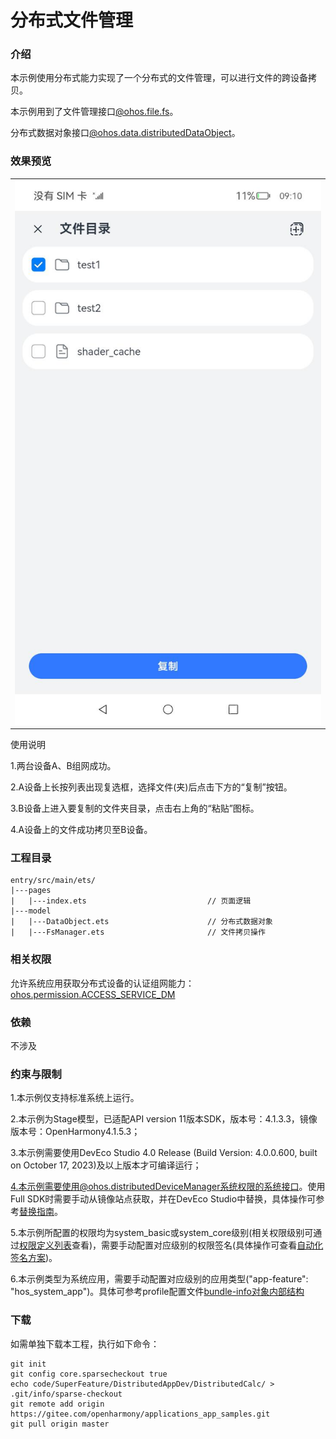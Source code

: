 # 分布式文件管理

### 介绍

本示例使用分布式能力实现了一个分布式的文件管理，可以进行文件的跨设备拷贝。

本示例用到了文件管理接口[@ohos.file.fs](https://gitee.com/openharmony/docs/blob/master/zh-cn/application-dev/reference/apis/js-apis-file-fs.md )。

分布式数据对象接口[@ohos.data.distributedDataObject](https://gitee.com/openharmony/docs/blob/master/zh-cn/application-dev/reference/apis/js-apis-data-distributedobject.md )。

### 效果预览
|                                     |
|-------------------------------------|
| ![](./screenshots/select.png) |

使用说明

1.两台设备A、B组网成功。

2.A设备上长按列表出现复选框，选择文件(夹)后点击下方的“复制”按钮。

3.B设备上进入要复制的文件夹目录，点击右上角的“粘贴”图标。

4.A设备上的文件成功拷贝至B设备。

### 工程目录
```
entry/src/main/ets/
|---pages
|   |---index.ets                           // 页面逻辑
|---model                                    
|   |---DataObject.ets                      // 分布式数据对象
|   |---FsManager.ets                       // 文件拷贝操作                                                     
```


### 相关权限

允许系统应用获取分布式设备的认证组网能力：[ohos.permission.ACCESS_SERVICE_DM](https://gitee.com/openharmony/docs/blob/master/zh-cn/application-dev/security/permission-list.md#ohospermissionaccess_service_dm)

### 依赖

不涉及

### 约束与限制

1.本示例仅支持标准系统上运行。

2.本示例为Stage模型，已适配API version 11版本SDK，版本号：4.1.3.3，镜像版本号：OpenHarmony4.1.5.3；

3.本示例需要使用DevEco Studio 4.0 Release (Build Version: 4.0.0.600, built on October 17, 2023)及以上版本才可编译运行；

4.本示例需要使用@ohos.distributedDeviceManager系统权限的系统接口。使用Full SDK时需要手动从镜像站点获取，并在DevEco Studio中替换，具体操作可参考[替换指南](https://docs.openharmony.cn/pages/v3.2/zh-cn/application-dev/quick-start/full-sdk-switch-guide.md/)。

5.本示例所配置的权限均为system_basic或system_core级别(相关权限级别可通过[权限定义列表](https://gitee.com/openharmony/docs/blob/master/zh-cn/application-dev/security/permission-list.md)查看)，需要手动配置对应级别的权限签名(具体操作可查看[自动化签名方案](https://gitee.com/link?target=https%3A%2F%2Fdocs.openharmony.cn%2Fpages%2Fv3.2%2Fzh-cn%2Fapplication-dev%2Fsecurity%2Fhapsigntool-overview.md%2F))。

6.本示例类型为系统应用，需要手动配置对应级别的应用类型("app-feature": "hos_system_app")。具体可参考profile配置文件[bundle-info对象内部结构](https://gitee.com/openharmony/docs/blob/eb73c9e9dcdd421131f33bb8ed6ddc030881d06f/zh-cn/application-dev/security/app-provision-structure.md#bundle-info对象内部结构)


### 下载

如需单独下载本工程，执行如下命令：
```
git init
git config core.sparsecheckout true
echo code/SuperFeature/DistributedAppDev/DistributedCalc/ > .git/info/sparse-checkout
git remote add origin https://gitee.com/openharmony/applications_app_samples.git
git pull origin master
```
